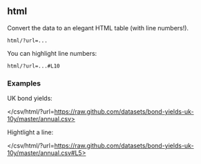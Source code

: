 ## html

Convert the data to an elegant HTML table (with line numbers!).

    html/?url=...

You can highlight line numbers:

    html/?url=...#L10

### Examples

UK bond yields:

</csv/html/?url=https://raw.github.com/datasets/bond-yields-uk-10y/master/annual.csv>

Hightlight a line:

</csv/html/?url=https://raw.github.com/datasets/bond-yields-uk-10y/master/annual.csv#L5>

